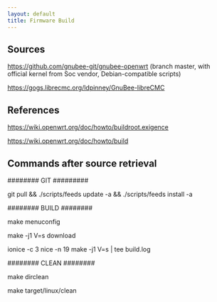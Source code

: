 ```yaml
---
layout: default
title: Firmware Build
---
```


## Sources

https://github.com/gnubee-git/gnubee-openwrt (branch master, with official kernel from Soc vendor, Debian-compatible scripts) 

<!-- Being verified 2017-10-19 - https://github.com/gnubee-git/GnuBee-lede (branch lede-17-01 have Debian-compatible scripts) -->

https://gogs.librecmc.org/ldpinney/GnuBee-libreCMC



## References

https://wiki.openwrt.org/doc/howto/buildroot.exigence

https://wiki.openwrt.org/doc/howto/build

## Commands after source retrieval

######## GIT #########

git pull && ./scripts/feeds update -a && ./scripts/feeds install -a

######## BUILD ########

make menuconfig

make -j1 V=s download

ionice -c 3 nice -n 19 make -j1 V=s \| tee build.log

######## CLEAN ########

make dirclean

make target/linux/clean
